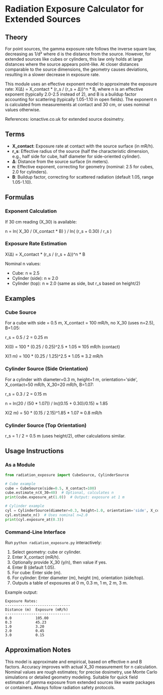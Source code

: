 # Radiation Exposure Calculator for Extended Sources

## Theory

For point sources, the gamma exposure rate follows the inverse square law, decreasing as 1/d² where d is the distance from the source. However, for extended sources like cubes or cylinders, this law only holds at large distances where the source appears point-like. At closer distances comparable to the source dimensions, the geometry causes deviations, resulting in a slower decrease in exposure rate.

This module uses an effective exponent model to approximate the exposure rate: X(Δ) = X_contact * (r_s / (r_s + Δ))^n * B, where n is an effective exponent (typically 2.0-2.5 instead of 2), and B is a buildup factor accounting for scattering (typically 1.05-1.10 in open fields). The exponent n is calculated from measurements at contact and 30 cm, or uses nominal values otherwise.

References: ionactive.co.uk for extended source dosimetry.

## Terms

- **X_contact**: Exposure rate at contact with the source surface (in mR/h).
- **r_s**: Effective radius of the source (half the characteristic dimension, e.g., half side for cube, half diameter for side-oriented cylinder).
- **Δ**: Distance from the source surface (in meters).
- **n**: Effective exponent, correcting for geometry (nominal: 2.5 for cubes, 2.0 for cylinders).
- **B**: Buildup factor, correcting for scattered radiation (default 1.05, range 1.05-1.10).

## Formulas

### Exponent Calculation
If 30 cm reading (X_30) is available:

n = ln( X_30 / (X_contact * B) ) / ln( (r_s + 0.30) / r_s )

### Exposure Rate Estimation
X(Δ) = X_contact * (r_s / (r_s + Δ))^n * B

Nominal n values:
- Cube: n ≈ 2.5
- Cylinder (side): n ≈ 2.0
- Cylinder (top): n ≈ 2.0 (same as side, but r_s based on height/2)

## Examples

### Cube Source
For a cube with side = 0.5 m, X_contact = 100 mR/h, no X_30 (uses n=2.5), B=1.05:

r_s = 0.5 / 2 = 0.25 m

X(0) = 100 * (0.25 / 0.25)^2.5 * 1.05 ≈ 105 mR/h (contact)

X(1 m) = 100 * (0.25 / 1.25)^2.5 * 1.05 ≈ 3.2 mR/h

### Cylinder Source (Side Orientation)
For a cylinder with diameter=0.3 m, height=1 m, orientation='side', X_contact=50 mR/h, X_30=20 mR/h, B=1.07:

r_s = 0.3 / 2 = 0.15 m

n = ln(20 / (50 * 1.07)) / ln((0.15 + 0.30)/0.15) ≈ 1.85

X(2 m) = 50 * (0.15 / 2.15)^1.85 * 1.07 ≈ 0.8 mR/h

### Cylinder Source (Top Orientation)
r_s = 1 / 2 = 0.5 m (uses height/2), other calculations similar.

## Usage Instructions

### As a Module
```python
from radiation_exposure import CubeSource, CylinderSource

# Cube example
cube = CubeSource(side=0.5, X_contact=100)
cube.estimate_n(X_30=40)  # Optional, calculates n
print(cube.exposure_at(1.0))  # Output: exposure at 1 m

# Cylinder example
cyl = CylinderSource(diameter=0.3, height=1.0, orientation='side', X_contact=50)
cyl.estimate_n()  # Uses nominal n=2.0
print(cyl.exposure_at(0.3))
```

### Command-Line Interface
Run `python radiation_exposure.py` interactively:

1. Select geometry: cube or cylinder.
2. Enter X_contact (mR/h).
3. Optionally provide X_30 (y/n), then value if yes.
4. Enter B (default 1.05).
5. For cube: Enter side (m).
6. For cylinder: Enter diameter (m), height (m), orientation (side/top).
7. Outputs a table of exposures at 0 m, 0.3 m, 1 m, 2 m, 3 m.

Example output:
```
Exposure Rates:
------------------------------
Distance (m)  Exposure (mR/h)
------------------------------
0.0           105.00
0.3           45.23
1.0           3.20
2.0           0.45
3.0           0.15
```

## Approximation Notes

This model is approximate and empirical, based on effective n and B factors. Accuracy improves with actual X_30 measurement for n calculation. Nominal values are rough estimates; for precise dosimetry, use Monte Carlo simulations or detailed geometry modeling. Suitable for quick field estimates of gamma exposure from extended sources like waste packages or containers. Always follow radiation safety protocols.